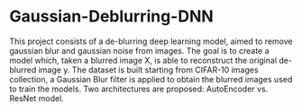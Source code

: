 # Gaussian-Deblurring-DNN
This project consists of a de-blurring deep learning model, aimed to remove gaussian blur and gaussian noise from images.
The goal is to create a model which, taken a blurred image X, is able to reconstruct the original de-blurred image y.
The dataset is built starting from CIFAR-10 images collection, a Gaussian Blur filter is applied to obtain the blurred images used to train the models.
Two architectures are proposed: AutoEncoder vs. ResNet model.

